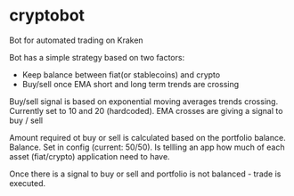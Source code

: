 # cryptobot
Bot for automated trading on Kraken

Bot has a simple strategy based on two factors:
- Keep balance between fiat(or stablecoins) and crypto
- Buy/sell once EMA short and long term trends are crossing

Buy/sell signal is based on exponential moving averages trends crossing. Currently set to 10 and 20 (hardcoded).
EMA crosses are giving a signal to buy / sell

Amount required ot buy or sell is calculated based on the portfolio balance.
Balance. Set in config (current: 50/50). Is tellling an app how much of each asset (fiat/crypto) application need to have.

Once there is a signal to buy or sell and portfolio is not balanced - trade is executed.
